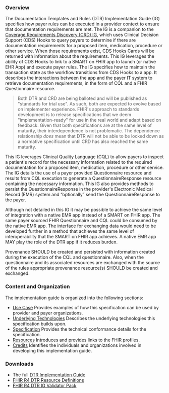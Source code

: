 ### Overview
The Documentation Templates and Rules (DTR) Implementation Guide (IG) specifies how payer rules can be executed in a provider context to ensure that documentation requirements are met. The IG is a companion to the [Coverage Requirements Discovery (CRD) IG](https://build.fhir.org/ig/HL7/davinci-crd/), which uses Clinical Decision Support (CDS) Hooks to query payers to determine if there are documentation requirements for a proposed item, medication, procedure or other service. When those requirements exist, CDS Hooks Cards will be returned with information about the requirements. This IG leverages the ability of CDS Hooks to link to a SMART on FHIR app to launch (or native EHR App) and execute payer rules. The IG specifies how to maintain the transaction state as the workflow transitions from CDS Hooks to a app. It describes the interactions between the app and the payer IT system to retrieve documentation requirements, in the form of CQL and a FHIR Questionnaire resource.

> Both DTR and CRD are being balloted and will be published as "standards for trial use". As such, both are expected to evolve based on implementer experience. FHIR's approach to standards development is to release specifications that we deem "implementation-ready" for use in the real world and adapt based on feedback. Given that both specifications are at the same level of maturity, their interdependence is not problematic. The dependence relationship *does* mean that DTR will not be able to be locked down as a normative specification until CRD has also reached the same maturity.

This IG leverages Clinical Quality Language (CQL) to allow payers to inspect a patient's record for the necessary information related to the required documentation for a proposed item, medication, procedure or other service. The IG details the use of a payer provided Questionnaire resource and results from CQL execution to generate a QuestionnaireResponse resource containing the necessary information. This IG also provides methods to persist the QuestionnaireResponse in the provider's Electronic Medical Record (EMR) system and “optionally” send the QuestionnaireResponse to the payer.

Although not detailed in this IG it may be possible to achieve the same level of integration with a native EMR app instead of a SMART on FHIR app. The same payer sourced FHIR Questionnaire and CQL could be consumed by the native EMR app. The interface for exchanging data would need to be developed further in a method that achieves the same level of interoperability that the SMART on FHIR app achieves. A native EMR app MAY play the role of the DTR app if it reduces burden.

Provenance SHOULD be created and persisted with information created during the execution of the CQL and questionnaire. Also, when the questionnaire and its associated resources are exchanged with the source of the rules appropriate provenance resource(s) SHOULD be created and exchanged.

### Content and Organization
The implementation guide is organized into the following sections:
* [Use Case](use_case.html) Provides examples of how this specification can be used by provider and payer organizations.
* [Underlying Technologies](underlying_technologies.html) Describes the underlying technologies this specification builds upon.
* [Specification](specification.html) Provides the technical conformance details for the specification.
* [Resources](resources.html) Introduces and provides links to the FHIR profiles.
* [Credits](credits.html) Identifies the individuals and organizations involved in developing this implementation guide.

### Downloads
* The full [DTR Implementation Guide](full-ig.zip)
* [FHIR R4 DTR Resource Definitions](definitions.json.zip)
* [FHIR R4 DTR IG Validator Pack](validator-davinci-dtr.pack)